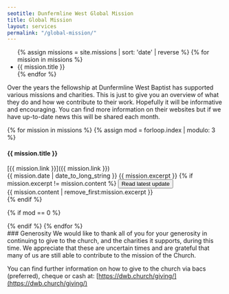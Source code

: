 ```yaml
---
seotitle: Dunfermline West Global Mission
title: Global Mission
layout: services
permalink: "/global-mission/"
---
```


<div class="row">
<div class="col-sm-8">
    
<script src="https://cdn.amcharts.com/lib/4/core.js"></script>
<script src="https://cdn.amcharts.com/lib/4/maps.js"></script>
<script src="https://cdn.amcharts.com/lib/4/geodata/worldLow.js"></script>
<script src="https://ajax.googleapis.com/ajax/libs/jquery/3.5.1/jquery.min.js"></script>
<div id="chartdiv"></div>

<script>
var countries = '{% for mission in site.missions %}{{ mission.country }},{% endfor %}';
</script>
<script src="{{site.url}}/assets/world-map.js"></script>

</div>
<div class="col-sm-4">
<ul>
{% assign missions = site.missions | sort: 'date' | reverse %}
{% for mission in missions %}
<li class="maphover" ref='{{ mission.country }}'>{{ mission.title }}</li>
{% endfor %}    
</ul>   
</div>
</div>

<div class='row'><div class="col-sm-12">
Over the years the fellowship at Dunfermline West Baptist has supported various missions and charities. This is just to give you an overview of what they do and how we contribute to their work. Hopefully it will be informative and encouraging. You can find more information on their websites but if we have up-to-date news this will be shared each month.
</div></div>

<div class="row notices">

{% for mission in missions %}
{% assign mod = forloop.index | modulo: 3 %}
<div class="col-sm-4 text-normal">
<h4>{{ mission.title }}</h4>
[{{ mission.link }}]({{ mission.link }})
<br /><span class='date'>{{ mission.date  | date_to_long_string }}</span>
{{ mission.excerpt }}
{% if mission.excerpt != mission.content %}
<button class="btn btn-xl btn-primary mt-4" data-toggle="collapse" data-target="#mission{{ forloop.index }}" aria-expanded="false" aria-controls="mission{{ forloop.index }}">Read latest update</button>
<div class='collapse multi-collape' id='mission{{ forloop.index }}'>
{{ mission.content  | remove_first:mission.excerpt }}
</div>
{% endif %}
</div>
    
{% if mod == 0  %}
</div><div class="row notices">
{% endif %}    
{% endfor %}
</div>

<div class='row'>
<div class="col-sm-12">
### Generosity
We would like to thank all of you for your generosity in continuing to give to the church, and the charities it supports, during this time. We appreciate that these are uncertain times and are grateful that many of us are still able to contribute to the mission of the Church. 

You can find further information on how to give to the church via bacs (preferred), cheque or cash at: [https://dwb.church/giving/](https://dwb.church/giving/)
</div>
</div>
